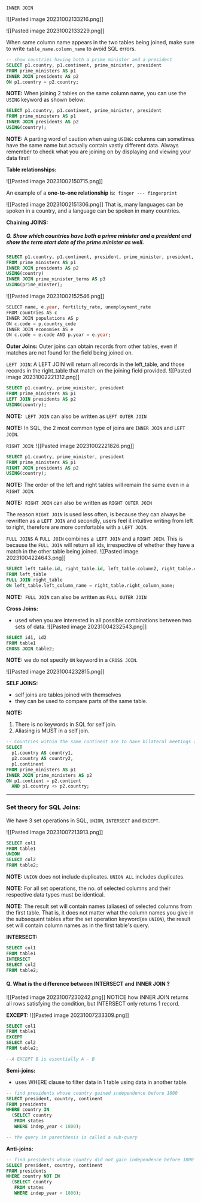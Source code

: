 `INNER JOIN`

![[Pasted image 20231002133216.png]]

![[Pasted image 20231002133229.png]]

When same column name appears in the two tables being joined, make sure to write  `table_name.column_name` to avoid SQL errors.

````SQL
-- show countries having both a prime minister and a president
SELECT p1.country, p1.continent, prime_minister, president
FROM prime_ministers AS p1
INNER JOIN presidents AS p2
ON p1.country = p2.country;
````

**NOTE:** When joining 2 tables on the same column name, you can use the `USING` keyword as shown below:
````SQL
SELECT p1.country, p1.continent, prime_minister, president
FROM prime_ministers AS p1
INNER JOIN presidents AS p2
USING(country);
````

**NOTE:** A parting word of caution when using `USING`: columns can sometimes have the same name but actually contain vastly different data. Always remember to check what you are joining on by displaying and viewing your data first!


**Table relationships:**

![[Pasted image 20231002150715.png]]

An example of a **one-to-one relationship** is:` finger --- fingerprint`

![[Pasted image 20231002151306.png]]
That is, many languages can be spoken in a country, and a language can be spoken in many countries.

**Chaining JOINS:**
##### Q. Show which countries have both a prime minister and a president and show the term start date of the prime minister as well. 
````SQL
SELECT p1.country, p1.continent, president, prime_minister, president, pm_start
FROM prime_ministers AS p1
INNER JOIN presidents AS p2
USING(country)
INNER JOIN prime_minister_terms AS p3
USING(prime_minster); 
````

![[Pasted image 20231002152546.png]]

````SQL
SELECT name, e.year, fertility_rate, unemployment_rate
FROM countries AS c
INNER JOIN populations AS p
ON c.code = p.country_code
INNER JOIN economies AS e
ON c.code = e.code AND p.year = e.year;
````


**Outer Joins:**
Outer joins can obtain records from other tables, even if matches are not found for the field being joined on.

`LEFT JOIN`:
A LEFT JOIN will return all records in the left_table, and those records in the right_table that match on the joining field provided.
![[Pasted image 20231002221312.png]]

````SQL
SELECT p1.country, prime_minister, president
FROM prime_ministers AS p1
LEFT JOIN presidents AS p2
USING(country);
````
**NOTE:**` LEFT JOIN` can also be written as `LEFT OUTER JOIN`

**NOTE:** In SQL, the 2 most common type of joins are `INNER JOIN` and `LEFT JOIN`.

`RIGHT JOIN`:
![[Pasted image 20231002221826.png]]

````SQL
SELECT p1.country, prime_minister, president
FROM prime_ministers AS p1
RIGHT JOIN presidents AS p2
USING(country);
````

**NOTE:**  The order of the left and right tables will remain the same even in a `RIGHT JOIN`.

**NOTE:**` RIGHT JOIN` can also be written as `RIGHT OUTER JOIN`

The reason `RIGHT JOIN` is used less often, is because they can always be rewritten as a `LEFT JOIN` and secondly, users feel it intuitive writing from left to right, therefore are more comfortable with a `LEFT JOIN`. 


`FULL JOINS`
A `FULL JOIN` combines a` LEFT JOIN` and a `RIGHT JOIN`.
This is because the `FULL JOIN` will return all ids, irrespective of whether they have a match in the other table being joined.
![[Pasted image 20231004224643.png]]

````SQL
SELECT left_table.id, right_table.id, left_table.column2, right_table.column2
FROM left_table
FULL JOIN right_table
ON left_table.left_column_name = right_table.right_column_name;

````

**NOTE:**` FULL JOIN` can also be written as `FULL OUTER JOIN`


**Cross Joins:**
- used when you are interested in all possible combinations between two sets of data. 
![[Pasted image 20231004232543.png]]
````SQL
SELECT id1, id2
FROM table1
CROSS JOIN table2;
````
**NOTE:** we do not specify `ON` keyword in a `CROSS JOIN`.

![[Pasted image 20231004232815.png]]


**SELF JOINS:**
- self joins are tables joined with themselves
- they can be used to compare parts of the same table. 

**NOTE:**
1. There is no keywords in SQL for self join. 
2. Aliasing is MUST in a self join. 

````SQL
-- Countries within the same continent are to have bilateral meetings along themselves. Write a SQL query to return the result. 
SELECT
  p1.country AS country1,
  p2.country AS country2,
  p1.continent
FROM prime_ministers AS p1
INNER JOIN prime_ministers AS p2
ON p1.contient = p2.contient
  AND p1.country <> p2.country;
````

---
### Set theory for SQL Joins:

We have 3 set operations in SQL, `UNION`, `INTERSECT` and `EXCEPT`. 

![[Pasted image 20231007213913.png]]
````SQL
SELECT col1
FROM table1
UNION
SELECT col2
FROM table2;
````

**NOTE:**
`UNION` does not include duplicates. 
`UNION ALL` includes duplicates.

**NOTE:** For all set operations, the no. of selected columns and their respective data types must be identical. 

**NOTE:** The result set will contain names (aliases) of selected columns from the first table. That is, it does not matter what the column names you give in the subsequent tables after the set operation keyword(ex `UNION`), the result set will contain column names as in the first table's query.

**INTERSECT:**
````SQL
SELECT col1
FROM table1
INTERSECT
SELECT col2
FROM table2;
````

#### Q. What is the difference between INTERSECT and INNER JOIN ?
![[Pasted image 20231007230242.png]]
NOTICE how INNER JOIN returns all rows satisfying the condition, but INTERSECT only returns 1 record.  

**EXCEPT:**
![[Pasted image 20231007233309.png]]

````SQL
SELECT col1
FROM table1
EXCEPT
SELECT col2
FROM table2;

--A EXCEPT B is essentially A - B
````

**Semi-joins:**
- uses WHERE clause to filter data in 1 table using data in another table.
````SQL
-- find presidents whose country gained independence before 1800
SELECT president, country, continent
FROM presidents
WHERE country IN
  (SELECT country
   FROM states
   WHERE indep_year < 1800);

-- the query in parenthesis is called a sub-query
````

**Anti-joins:**
````SQL
-- find presidents whose country did not gain independence before 1800
SELECT president, country, continent
FROM presidents
WHERE country NOT IN
  (SELECT country
   FROM states
   WHERE indep_year < 1800);
````





















